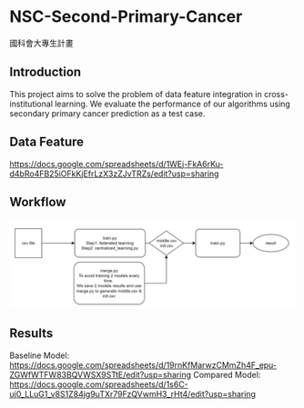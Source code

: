 # NSC-Second-Primary-Cancer
國科會大專生計畫

## Introduction
This project aims to solve the problem of data feature integration in cross-institutional learning. We evaluate the performance of our algorithms using secondary primary cancer prediction as a test case.

## Data Feature
https://docs.google.com/spreadsheets/d/1WEj-FkA6rKu-d4bRo4FB25iOFkKjEfrLzX3zZJvTRZs/edit?usp=sharing


## Workflow
![alt text](image.png)

## Results
Baseline Model: https://docs.google.com/spreadsheets/d/19rnKfMarwzCMmZh4F_epu-ZGWfWTFW83BQVWSX9STtE/edit?usp=sharing
Compared Model: https://docs.google.com/spreadsheets/d/1s6C-uj0_LLuG1_v8S1Z84jg9uTXr79FzQVwmH3_rHt4/edit?usp=sharing